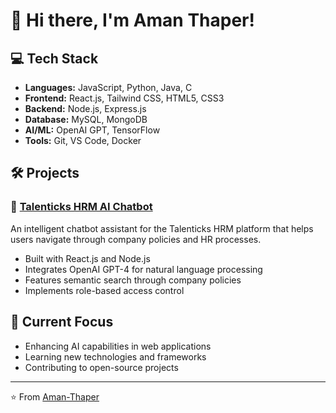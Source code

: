 # 👋 Hi there, I'm Aman Thaper!


## 💻 Tech Stack
- **Languages:** JavaScript, Python, Java, C
- **Frontend:** React.js, Tailwind CSS, HTML5, CSS3
- **Backend:** Node.js, Express.js
- **Database:** MySQL, MongoDB
- **AI/ML:** OpenAI GPT, TensorFlow
- **Tools:** Git, VS Code, Docker

## 🛠️ Projects

### 🤖 [Talenticks HRM AI Chatbot](https://github.com/Aman-Thaper/Talenticks-HRM-Chatbot)
An intelligent chatbot assistant for the Talenticks HRM platform that helps users navigate through company policies and HR processes.
- Built with React.js and Node.js
- Integrates OpenAI GPT-4 for natural language processing
- Features semantic search through company policies
- Implements role-based access control


## 🎯 Current Focus
- Enhancing AI capabilities in web applications
- Learning new technologies and frameworks
- Contributing to open-source projects

---
⭐️ From [Aman-Thaper](https://github.com/Aman-Thaper)
